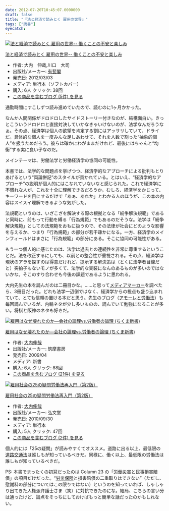 ```yaml
---
date: 2012-07-20T10:45:07.0000000
draft: false
title: "『法と経済で読みとく 雇用の世界』"
tags: ["読書"]
eyecatch: 
---
```

<p><div class="hatena-asin-detail"><a href="http://www.amazon.co.jp/exec/obidos/ASIN/4641163898/bestylesnet-22/"><img src="http://ecx.images-amazon.com/images/I/41xSCgsUawL._SL160_.jpg" class="hatena-asin-detail-image" alt="法と経済で読みとく 雇用の世界-- 働くことの不安と楽しみ" title="法と経済で読みとく 雇用の世界-- 働くことの不安と楽しみ"></a><div class="hatena-asin-detail-info"><p class="hatena-asin-detail-title"><a href="http://www.amazon.co.jp/exec/obidos/ASIN/4641163898/bestylesnet-22/">法と経済で読みとく 雇用の世界-- 働くことの不安と楽しみ</a></p><ul><li><span class="hatena-asin-detail-label">作者:</span> 大内　伸哉,川口　大司</li><li><span class="hatena-asin-detail-label">出版社/メーカー:</span> <a class="keyword" href="http://d.hatena.ne.jp/keyword/%CD%AD%C8%E5%B3%D5">有斐閣</a></li><li><span class="hatena-asin-detail-label">発売日:</span> 2012/03/03</li><li><span class="hatena-asin-detail-label">メディア:</span> 単行本（ソフトカバー）</li><li><span class="hatena-asin-detail-label">購入</span>: 6人 <span class="hatena-asin-detail-label">クリック</span>: 38回</li><li><a href="http://d.hatena.ne.jp/asin/4641163898/bestylesnet-22" target="_blank">この商品を含むブログ (5件) を見る</a></li></ul></div><div class="hatena-asin-detail-foot"></div></div></p><p>通勤時間にすこしずつ読み進めていたので、読むのに1ヶ月かかった。</p><p>なんか人間関係がドロドロしたサイドストーリー付きなのが、結構面白い。きっとこういうドロドロと直接対決していかなきゃいけないのが、法学なんだろうなぁ。その点、経済学は個人の欲望を肯定する割にはアッサリしていて、ドライだ。具体的な個人を一度みんな足しあわせて、それを人数で割った“抽象的個人”を扱うためだろう。彼らは確かにわがままだけれど、最後にはちゃんと“均衡”する実に良い子なのだ。</p><p>メインテーマは、労働法学と労働経済学の協同の可能性。</p><p>本書では、法学的な問題点を挙げつつ、経済学的なアプローチによる批判もとりあげるという“両論併記”のスタイルが貫かれている。とはいえ、“経済学的なアプローチ”の説明が個人的にはこなれていないなと感じられた。これで経済学に不慣れな人が、これを十全に理解できるだろうか。むしろ、経済学をかじって、キーワードを目にするだけで「あぁ、あれか」とわかる人のほうが、この本の内容はスイスイ理解できるような気がした。</p><p>法規範というのは、いざこざを解決する際の根拠となる「紛争解決規範」であると同時に、前もって行動を縛る「行為規範」でもあるのだそうな。法学は「紛争解決規範」としての法規範をおもに扱うので、その法律が社会にどのような影響を与えるか、つまり「行為規範」の部分が若干疎かになる。一方、経済学のメインフィールドはまさに「行為規範」の部分にある。そこに協同の可能性がある。</p><p>もう一つ個人的に感じたのは、法学は過去との連続性を非常に尊重するということだ。法を改正するにしても、以前との整合性が重視される。その点、経済学は現状のアラを探すのは得意だけれど、提示する解決策は（とくに法学者目線だと）突拍子もないモノが多くて、法学的な実装になんのあるものが多いのではないかな。そこのすり合わせも今後の課題であるように思われる。</p><p>大内先生の本を読んだのは二冊目かな。……と思って<a class="keyword" href="http://d.hatena.ne.jp/keyword/%A5%E1%A5%C7%A5%A3%A5%A2%A5%DE%A1%BC%A5%AB%A1%BC">メディアマーカー</a>を調べたら、3冊目だった。どれも法学一辺倒ではなく、経済学からの視点も盛り込まれていて、とても信頼の置ける本だと思う。先生のブログ（<a href="http://souchi.cocolog-nifty.com/">&#x30A2;&#x30E2;&#x30FC;&#x30EC;&#x3068;&#x52B4;&#x50CD;&#x6CD5;</a>）も毎回読んでいるが、内輪ネタが少し多いものの、読んでいて勉強になることが多い。将棋と阪神のネタも好きだ。</p><p><div class="hatena-asin-detail"><a href="http://www.amazon.co.jp/exec/obidos/ASIN/4480064834/bestylesnet-22/"><img src="http://ecx.images-amazon.com/images/I/511SkbtTCXL._SL160_.jpg" class="hatena-asin-detail-image" alt="雇用はなぜ壊れたのか―会社の論理vs.労働者の論理 (ちくま新書)" title="雇用はなぜ壊れたのか―会社の論理vs.労働者の論理 (ちくま新書)"></a><div class="hatena-asin-detail-info"><p class="hatena-asin-detail-title"><a href="http://www.amazon.co.jp/exec/obidos/ASIN/4480064834/bestylesnet-22/">雇用はなぜ壊れたのか―会社の論理vs.労働者の論理 (ちくま新書)</a></p><ul><li><span class="hatena-asin-detail-label">作者:</span> <a class="keyword" href="http://d.hatena.ne.jp/keyword/%C2%E7%C6%E2%BF%AD%BA%C8">大内伸哉</a></li><li><span class="hatena-asin-detail-label">出版社/メーカー:</span> 筑摩書房</li><li><span class="hatena-asin-detail-label">発売日:</span> 2009/04</li><li><span class="hatena-asin-detail-label">メディア:</span> 新書</li><li><span class="hatena-asin-detail-label">購入</span>: 6人 <span class="hatena-asin-detail-label">クリック</span>: 88回</li><li><a href="http://d.hatena.ne.jp/asin/4480064834/bestylesnet-22" target="_blank">この商品を含むブログ (21件) を見る</a></li></ul></div><div class="hatena-asin-detail-foot"></div></div></p><p><div class="hatena-asin-detail"><a href="http://www.amazon.co.jp/exec/obidos/ASIN/4335354800/bestylesnet-22/"><img src="http://ecx.images-amazon.com/images/I/51QKChO%2B9YL._SL160_.jpg" class="hatena-asin-detail-image" alt="雇用社会の25の疑問労働法再入門（第2版）" title="雇用社会の25の疑問労働法再入門（第2版）"></a><div class="hatena-asin-detail-info"><p class="hatena-asin-detail-title"><a href="http://www.amazon.co.jp/exec/obidos/ASIN/4335354800/bestylesnet-22/">雇用社会の25の疑問労働法再入門（第2版）</a></p><ul><li><span class="hatena-asin-detail-label">作者:</span> <a class="keyword" href="http://d.hatena.ne.jp/keyword/%C2%E7%C6%E2%BF%AD%BA%C8">大内伸哉</a></li><li><span class="hatena-asin-detail-label">出版社/メーカー:</span> 弘文堂</li><li><span class="hatena-asin-detail-label">発売日:</span> 2010/09/30</li><li><span class="hatena-asin-detail-label">メディア:</span> 単行本</li><li><span class="hatena-asin-detail-label">購入</span>: 5人 <span class="hatena-asin-detail-label">クリック</span>: 47回</li><li><a href="http://d.hatena.ne.jp/asin/4335354800/bestylesnet-22" target="_blank">この商品を含むブログ (2件) を見る</a></li></ul></div><div class="hatena-asin-detail-foot"></div></div></p><p>個人的には「25の疑問」が読みやすくてオススメ。道路に出る以上、最低限の<a class="keyword" href="http://d.hatena.ne.jp/keyword/%C6%BB%CF%A9%B8%F2%C4%CC%CB%A1">道路交通法</a>は誰しもが知っているべきだ。同様に、働く以上、最低限の労働法は誰しもが知っているべきだ。</p><p>PS: 本書でまったくの初耳だったのは Column 23 の「<a class="keyword" href="http://d.hatena.ne.jp/keyword/%CF%AB%C6%AF%BA%D2%B3%B2">労働災害</a>と民事損害賠償」の項目だけだった。“<a class="keyword" href="http://d.hatena.ne.jp/keyword/%CF%AB%BA%D2%CA%DD%B8%B1">労災保険</a>と損害賠償の二重取りはできない”（ただし、慰謝料の部分についてはこの限りではない）というのを知っていれば、しゃしゃり出てきた人権派弁護士さま（笑）に対抗できたのにな。結局、こちらの言い分は通ったけど、論点をそっちにしておけばもっと簡単な話だったのかもしれない。</p>
